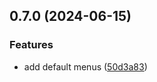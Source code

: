 ## 0.7.0 (2024-06-15)


### Features

* add default menus ([50d3a83](https://github.com/tiavina-mika/mui-tiptap-editor/commit/50d3a83fd74bea99e033509ada99a210ac4cdf24))

